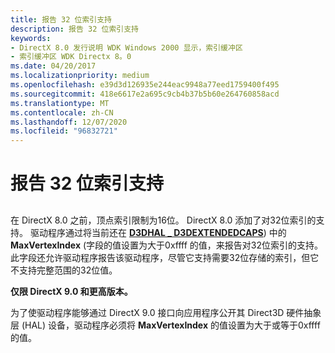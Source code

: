 ```yaml
---
title: 报告 32 位索引支持
description: 报告 32 位索引支持
keywords:
- DirectX 8.0 发行说明 WDK Windows 2000 显示，索引缓冲区
- 索引缓冲区 WDK Directx 8。0
ms.date: 04/20/2017
ms.localizationpriority: medium
ms.openlocfilehash: e39d3d126935e244eac9948a77eed1759400f495
ms.sourcegitcommit: 418e6617e2a695c9cb4b37b5b60e264760858acd
ms.translationtype: MT
ms.contentlocale: zh-CN
ms.lasthandoff: 12/07/2020
ms.locfileid: "96832721"
---
```

# <a name="reporting-support-for-32-bit-indices"></a>报告 32 位索引支持


## <span id="ddk_reporting_support_for_32_bit_indices_gg"></span><span id="DDK_REPORTING_SUPPORT_FOR_32_BIT_INDICES_GG"></span>


在 DirectX 8.0 之前，顶点索引限制为16位。 DirectX 8.0 添加了对32位索引的支持。 驱动程序通过将当前还在 [**D3DHAL \_ D3DEXTENDEDCAPS**](/windows-hardware/drivers/ddi/d3dhal/ns-d3dhal-_d3dhal_d3dextendedcaps)) 中的 **MaxVertexIndex** (字段的值设置为大于0xffff 的值，来报告对32位索引的支持。 此字段还允许驱动程序报告该驱动程序，尽管它支持需要32位存储的索引，但它不支持完整范围的32位值。

**仅限 DirectX 9.0 和更高版本。**

 

为了使驱动程序能够通过 DirectX 9.0 接口向应用程序公开其 Direct3D 硬件抽象层 (HAL) 设备，驱动程序必须将 **MaxVertexIndex** 的值设置为大于或等于0xffff 的值。
 

